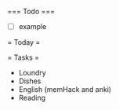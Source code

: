 === Todo ===
- [ ] example

= Today =

= Tasks = 
- Loundry
- Dishes
- English (memHack and anki)
- Reading
